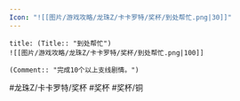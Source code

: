 ```yaml
---
Icon: "![[图片/游戏攻略/龙珠Z/卡卡罗特/奖杯/到处帮忙.png|30]]"
---
```

```ad-common-bronze-trophy
title: (Title:: "到处帮忙")
![[图片/游戏攻略/龙珠Z/卡卡罗特/奖杯/到处帮忙.png|100]]

(Comment:: "完成10个以上支线剧情。")
```

#龙珠Z/卡卡罗特/奖杯 #奖杯 #奖杯/铜
